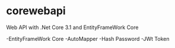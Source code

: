 # corewebapi

Web API with .Net Core 3.1 and EntityFrameWork Core

-EntityFrameWork Core
-AutoMapper
-Hash Password
-JWt Token
